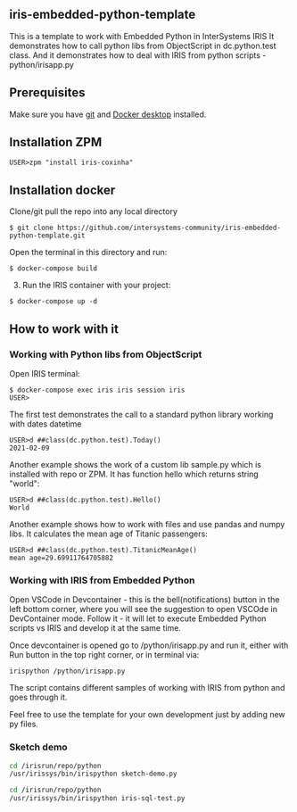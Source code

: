 ## iris-embedded-python-template
This is a template to work with Embedded Python in InterSystems IRIS
It demonstrates how to call python libs from ObjectScript in dc.python.test class.
And it demonstrates how to deal with IRIS from python scripts - python/irisapp.py

## Prerequisites
Make sure you have [git](https://git-scm.com/book/en/v2/Getting-Started-Installing-Git) and [Docker desktop](https://www.docker.com/products/docker-desktop) installed.


## Installation ZPM

```
USER>zpm "install iris-coxinha"
```

## Installation docker

Clone/git pull the repo into any local directory

```
$ git clone https://github.com/intersystems-community/iris-embedded-python-template.git
```

Open the terminal in this directory and run:

```
$ docker-compose build
```

3. Run the IRIS container with your project:

```
$ docker-compose up -d
```

## How to work with it

### Working with Python libs from ObjectScript
Open IRIS terminal:

```
$ docker-compose exec iris iris session iris
USER>
```

The first test demonstrates the call to a standard python library working with dates datetime
```
USER>d ##class(dc.python.test).Today()
2021-02-09
```

Another example shows the work of a custom lib sample.py which is installed with repo or ZPM. It has function hello which returns string "world":
```
USER>d ##class(dc.python.test).Hello()
World
```

Another example shows how to work with files and use pandas and numpy libs. 
It calculates the mean age of Titanic passengers:

```
USER>d ##class(dc.python.test).TitanicMeanAge()
mean age=29.69911764705882

```
### Working with IRIS from Embedded Python
Open VSCode in Devcontainer - this is the bell(notifications) button in the left bottom corner, where you will see the suggestion to open VSCOde in DevContainer mode. 
Follow it - it will let to execute Embedded Python scripts vs IRIS and develop it at the same time.

Once devcontainer is opened go to /python/irisapp.py and run it, either with Run button in the top right corner, or in terminal via:
```
irispython /python/irisapp.py
```
The script contains different samples of working with IRIS from python and goes through it.

Feel free to use the template for your own development just by adding new py files.

### Sketch demo

```bash
cd /irisrun/repo/python
/usr/irissys/bin/irispython sketch-demo.py
```

```bash
cd /irisrun/repo/python
/usr/irissys/bin/irispython iris-sql-test.py
```

